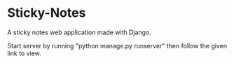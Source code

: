 # Sticky-Notes
A sticky notes web application made with Django.

Start server by running "python manage.py runserver" then follow the given link to view.
